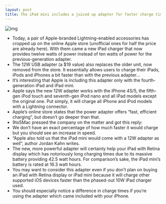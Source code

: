 ```yaml
---
layout: post
title: The iPad mini includes a juiced up adapter for faster charge times, Apple confirms
---
```

![img](http://media.idownloadblog.com/wp-content/uploads/2012/10/Apple-12W-USB-Power-Adapter.jpg)
* Today, a pair of Apple-branded Lightning-enabled accessories has cropped up on the online Apple store (unofficial ones for half the price are already here). With them came a new iPad charger that now provides twelve watts of power instead of ten watts of power for the previous-generation adapter.
* The 12W USB adapter (a $19 value) also replaces the older unit, now removed from the store. It essentially allows users to charge their iPads, iPods and iPhones a bit faster than with the previous adapter…
* It’s interesting that Apple is including this adapter only with the fourth-generation iPad and iPad mini.
* Apple says the new 12W adapter works with the iPhone 4S/5, the fifth-gen iPod touch and seventh-gen iPod nano and all iPad models except the original one. Put simply, it will charge all iPhone and iPod models with a Lightning connector.
* Apple’s online store states that the power adapter offers “fast, efficient charging”, but doesn’t go deeper than that.
* 9to5Mac pressed the company on the matter and got this reply:
* We don’t have an exact percentage of how much faster it would charge but you should see an increase in speed.
* “Apple also told us that the iPad mini would come with a 12W adapter as well”, author Jordan Kahn writes.
* The new, more powerful adapter will certainly help your iPad with Retina display which has notoriously long charging times due to its massive battery providing 42.5 watt hours. For comparison’s sake, the iPad mini’s battery is rated at 16.3 watt hours.
* You may want to consider this adapter even if you don’t plan on buying an iPad with Retina display or iPad mini because it will charge other supported iOS devices faster than the phased-out 10W iPad charger used.
* You should especially notice a difference in charge times if you’re using the adapter which came included with your iPhone.

